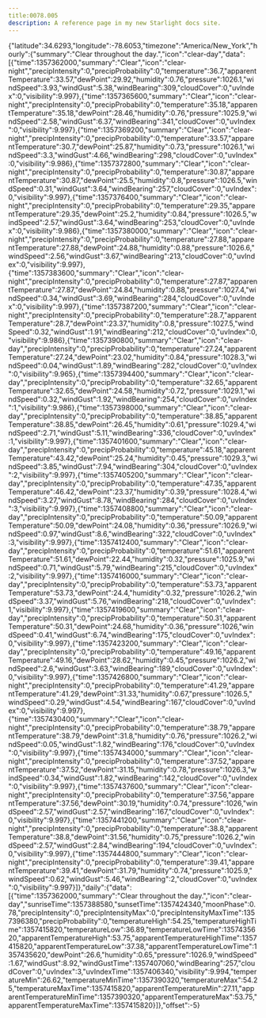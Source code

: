 ```yaml
---
title:0078.005
description: A reference page in my new Starlight docs site.
---
```

{"latitude":34.6293,"longitude":-78.6053,"timezone":"America/New_York","hourly":{"summary":"Clear throughout the day.","icon":"clear-day","data":[{"time":1357362000,"summary":"Clear","icon":"clear-night","precipIntensity":0,"precipProbability":0,"temperature":36.7,"apparentTemperature":33.57,"dewPoint":29.92,"humidity":0.76,"pressure":1026.1,"windSpeed":3.93,"windGust":5.38,"windBearing":309,"cloudCover":0,"uvIndex":0,"visibility":9.997},{"time":1357365600,"summary":"Clear","icon":"clear-night","precipIntensity":0,"precipProbability":0,"temperature":35.18,"apparentTemperature":35.18,"dewPoint":28.46,"humidity":0.76,"pressure":1025.9,"windSpeed":2.58,"windGust":6.37,"windBearing":341,"cloudCover":0,"uvIndex":0,"visibility":9.997},{"time":1357369200,"summary":"Clear","icon":"clear-night","precipIntensity":0,"precipProbability":0,"temperature":33.57,"apparentTemperature":30.7,"dewPoint":25.87,"humidity":0.73,"pressure":1026.1,"windSpeed":3.3,"windGust":4.66,"windBearing":298,"cloudCover":0,"uvIndex":0,"visibility":9.986},{"time":1357372800,"summary":"Clear","icon":"clear-night","precipIntensity":0,"precipProbability":0,"temperature":30.87,"apparentTemperature":30.87,"dewPoint":25.5,"humidity":0.8,"pressure":1026.5,"windSpeed":0.31,"windGust":3.64,"windBearing":257,"cloudCover":0,"uvIndex":0,"visibility":9.997},{"time":1357376400,"summary":"Clear","icon":"clear-night","precipIntensity":0,"precipProbability":0,"temperature":29.35,"apparentTemperature":29.35,"dewPoint":25.2,"humidity":0.84,"pressure":1026.5,"windSpeed":2.57,"windGust":3.64,"windBearing":253,"cloudCover":0,"uvIndex":0,"visibility":9.986},{"time":1357380000,"summary":"Clear","icon":"clear-night","precipIntensity":0,"precipProbability":0,"temperature":27.88,"apparentTemperature":27.88,"dewPoint":24.88,"humidity":0.88,"pressure":1026.6,"windSpeed":2.56,"windGust":3.67,"windBearing":213,"cloudCover":0,"uvIndex":0,"visibility":9.997},{"time":1357383600,"summary":"Clear","icon":"clear-night","precipIntensity":0,"precipProbability":0,"temperature":27.87,"apparentTemperature":27.87,"dewPoint":24.84,"humidity":0.88,"pressure":1027.4,"windSpeed":0.34,"windGust":3.69,"windBearing":284,"cloudCover":0,"uvIndex":0,"visibility":9.997},{"time":1357387200,"summary":"Clear","icon":"clear-night","precipIntensity":0,"precipProbability":0,"temperature":28.7,"apparentTemperature":28.7,"dewPoint":23.37,"humidity":0.8,"pressure":1027.5,"windSpeed":0.32,"windGust":1.91,"windBearing":212,"cloudCover":0,"uvIndex":0,"visibility":9.986},{"time":1357390800,"summary":"Clear","icon":"clear-day","precipIntensity":0,"precipProbability":0,"temperature":27.24,"apparentTemperature":27.24,"dewPoint":23.02,"humidity":0.84,"pressure":1028.3,"windSpeed":0.04,"windGust":1.89,"windBearing":282,"cloudCover":0,"uvIndex":0,"visibility":9.965},{"time":1357394400,"summary":"Clear","icon":"clear-day","precipIntensity":0,"precipProbability":0,"temperature":32.65,"apparentTemperature":32.65,"dewPoint":24.58,"humidity":0.72,"pressure":1029.1,"windSpeed":0.32,"windGust":1.92,"windBearing":254,"cloudCover":0,"uvIndex":1,"visibility":9.986},{"time":1357398000,"summary":"Clear","icon":"clear-day","precipIntensity":0,"precipProbability":0,"temperature":38.85,"apparentTemperature":38.85,"dewPoint":26.45,"humidity":0.61,"pressure":1029.4,"windSpeed":2.71,"windGust":5.11,"windBearing":336,"cloudCover":0,"uvIndex":1,"visibility":9.997},{"time":1357401600,"summary":"Clear","icon":"clear-day","precipIntensity":0,"precipProbability":0,"temperature":45.18,"apparentTemperature":43.42,"dewPoint":25.24,"humidity":0.45,"pressure":1029.3,"windSpeed":3.85,"windGust":7.94,"windBearing":304,"cloudCover":0,"uvIndex":2,"visibility":9.997},{"time":1357405200,"summary":"Clear","icon":"clear-day","precipIntensity":0,"precipProbability":0,"temperature":47.35,"apparentTemperature":46.42,"dewPoint":23.37,"humidity":0.39,"pressure":1028.4,"windSpeed":3.27,"windGust":8.78,"windBearing":284,"cloudCover":0,"uvIndex":3,"visibility":9.997},{"time":1357408800,"summary":"Clear","icon":"clear-day","precipIntensity":0,"precipProbability":0,"temperature":50.09,"apparentTemperature":50.09,"dewPoint":24.08,"humidity":0.36,"pressure":1026.9,"windSpeed":0.97,"windGust":8.6,"windBearing":322,"cloudCover":0,"uvIndex":3,"visibility":9.997},{"time":1357412400,"summary":"Clear","icon":"clear-day","precipIntensity":0,"precipProbability":0,"temperature":51.61,"apparentTemperature":51.61,"dewPoint":22.44,"humidity":0.32,"pressure":1025.9,"windSpeed":0.71,"windGust":5.79,"windBearing":215,"cloudCover":0,"uvIndex":2,"visibility":9.997},{"time":1357416000,"summary":"Clear","icon":"clear-day","precipIntensity":0,"precipProbability":0,"temperature":53.73,"apparentTemperature":53.73,"dewPoint":24.4,"humidity":0.32,"pressure":1026.2,"windSpeed":3.37,"windGust":5.76,"windBearing":218,"cloudCover":0,"uvIndex":1,"visibility":9.997},{"time":1357419600,"summary":"Clear","icon":"clear-day","precipIntensity":0,"precipProbability":0,"temperature":50.31,"apparentTemperature":50.31,"dewPoint":24.68,"humidity":0.36,"pressure":1026,"windSpeed":0.41,"windGust":6.74,"windBearing":175,"cloudCover":0,"uvIndex":0,"visibility":9.997},{"time":1357423200,"summary":"Clear","icon":"clear-day","precipIntensity":0,"precipProbability":0,"temperature":49.16,"apparentTemperature":49.16,"dewPoint":28.62,"humidity":0.45,"pressure":1026.2,"windSpeed":2.6,"windGust":3.63,"windBearing":189,"cloudCover":0,"uvIndex":0,"visibility":9.997},{"time":1357426800,"summary":"Clear","icon":"clear-night","precipIntensity":0,"precipProbability":0,"temperature":41.29,"apparentTemperature":41.29,"dewPoint":31.33,"humidity":0.67,"pressure":1026.5,"windSpeed":0.29,"windGust":4.54,"windBearing":167,"cloudCover":0,"uvIndex":0,"visibility":9.997},{"time":1357430400,"summary":"Clear","icon":"clear-night","precipIntensity":0,"precipProbability":0,"temperature":38.79,"apparentTemperature":38.79,"dewPoint":31.8,"humidity":0.76,"pressure":1026.2,"windSpeed":0.05,"windGust":1.82,"windBearing":176,"cloudCover":0,"uvIndex":0,"visibility":9.997},{"time":1357434000,"summary":"Clear","icon":"clear-night","precipIntensity":0,"precipProbability":0,"temperature":37.52,"apparentTemperature":37.52,"dewPoint":31.15,"humidity":0.78,"pressure":1026.3,"windSpeed":0.34,"windGust":1.82,"windBearing":142,"cloudCover":0,"uvIndex":0,"visibility":9.997},{"time":1357437600,"summary":"Clear","icon":"clear-night","precipIntensity":0,"precipProbability":0,"temperature":37.56,"apparentTemperature":37.56,"dewPoint":30.19,"humidity":0.74,"pressure":1026,"windSpeed":2.57,"windGust":2.57,"windBearing":167,"cloudCover":0,"uvIndex":0,"visibility":9.997},{"time":1357441200,"summary":"Clear","icon":"clear-night","precipIntensity":0,"precipProbability":0,"temperature":38.8,"apparentTemperature":38.8,"dewPoint":31.56,"humidity":0.75,"pressure":1026.2,"windSpeed":2.57,"windGust":2.84,"windBearing":194,"cloudCover":0,"uvIndex":0,"visibility":9.997},{"time":1357444800,"summary":"Clear","icon":"clear-night","precipIntensity":0,"precipProbability":0,"temperature":39.41,"apparentTemperature":39.41,"dewPoint":31.79,"humidity":0.74,"pressure":1025.9,"windSpeed":0.62,"windGust":5.46,"windBearing":2,"cloudCover":0,"uvIndex":0,"visibility":9.997}]},"daily":{"data":[{"time":1357362000,"summary":"Clear throughout the day.","icon":"clear-day","sunriseTime":1357388580,"sunsetTime":1357424340,"moonPhase":0.78,"precipIntensity":0,"precipIntensityMax":0,"precipIntensityMaxTime":1357396380,"precipProbability":0,"temperatureHigh":54.25,"temperatureHighTime":1357415820,"temperatureLow":36.89,"temperatureLowTime":1357435620,"apparentTemperatureHigh":53.75,"apparentTemperatureHighTime":1357415820,"apparentTemperatureLow":37.38,"apparentTemperatureLowTime":1357435620,"dewPoint":26.6,"humidity":0.65,"pressure":1026.9,"windSpeed":1.67,"windGust":8.92,"windGustTime":1357407060,"windBearing":257,"cloudCover":0,"uvIndex":3,"uvIndexTime":1357406340,"visibility":9.994,"temperatureMin":26.62,"temperatureMinTime":1357390320,"temperatureMax":54.25,"temperatureMaxTime":1357415820,"apparentTemperatureMin":27.11,"apparentTemperatureMinTime":1357390320,"apparentTemperatureMax":53.75,"apparentTemperatureMaxTime":1357415820}]},"offset":-5}
